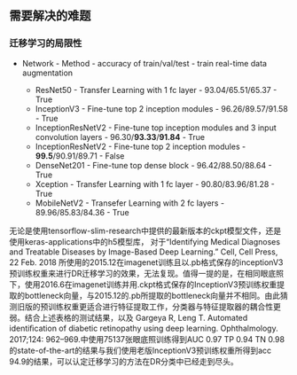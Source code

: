 ## 需要解决的难题

### 迁移学习的局限性
* Network - Method - accuracy of train/val/test - train real-time data augmentation

  * ResNet50 - Transfer Learning with 1 fc layer - 93.04/65.51/65.37 - True
  * InceptionV3 - Fine-tune top 2 inception modules - 96.26/89.57/91.58 - True
  * InceptionResNetV2 - Fine-tune top inception modules and 3 input convolution layers - 96.30/**93.33**/**91.84** - True
  * InceptionResNetV2 - Fine-tune top 2 inception modules - **99.5**/90.91/89.71 - False
  * DenseNet201 - Fine-tune top dense block - 96.42/88.50/88.64 - True
  * Xception - Transfer Learning with 1 fc layer - 90.80/83.96/81.28 - True
  * MobileNetV2 - Transefer Learning with 2 fc layers - 89.96/85.83/84.36 - True
  
无论是使用tensorflow-slim-research中提供的最新版本的ckpt模型文件，还是使用keras-applications中的h5模型库， 对于“Identifying Medical Diagnoses and Treatable Diseases by Image-Based Deep Learning.” Cell, Cell Press, 22 Feb. 2018 所使用的2015.12在imagenet训练且以.pb格式保存的inceptionV3预训练权重来进行DR迁移学习的效果，无法复现。值得一提的是，在相同眼底照下，使用2016.6在imagenet训练并用.ckpt格式保存的InceptionV3预训练权重提取的bottleneck向量，与2015.12的.pb所提取的bottleneck向量并不相同。由此猜测旧版的预训练权重更适合进行特征提取工作，分类器与特征提取器的耦合性更弱。结合上述表格的测试结果，以及 Gargeya R, Leng T. Automated identiﬁcation of diabetic retinopathy using deep learning. Ophthalmology. 2017;124: 962–969.中使用75137张眼底照训练得到AUC 0.97 TP 0.94 TN 0.98的state-of-the-art的结果与我们使用老版InceptionV3预训练权重所得到acc 94.9的结果，可以认定迁移学习的方法在DR分类中已经走到尽头。
  
 
